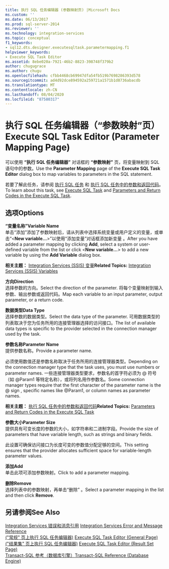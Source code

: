 ```yaml
---
title: 执行 SQL 任务编辑器 (参数映射页) |Microsoft Docs
ms.custom: ''
ms.date: 06/13/2017
ms.prod: sql-server-2014
ms.reviewer: ''
ms.technology: integration-services
ms.topic: conceptual
f1_keywords:
- sql12.dts.designer.executesqltask.parametermapping.f1
helpviewer_keywords:
- Execute SQL Task Editor
ms.assetid: 8ebe020a-7921-46b2-8823-398748f379b2
author: chugugrace
ms.author: chugu
ms.openlocfilehash: cfbb4468cb69947dfa54fb519b7698286393d578
ms.sourcegitcommit: ad4d92dce894592a259721a1571b1d8736abacdb
ms.translationtype: MT
ms.contentlocale: zh-CN
ms.lasthandoff: 08/04/2020
ms.locfileid: "87580317"
---
```

# <a name="execute-sql-task-editor-parameter-mapping-page"></a><span data-ttu-id="46bbf-102">执行 SQL 任务编辑器（“参数映射”页）</span><span class="sxs-lookup"><span data-stu-id="46bbf-102">Execute SQL Task Editor (Parameter Mapping Page)</span></span>
  <span data-ttu-id="46bbf-103">可以使用 **“执行 SQL 任务编辑器”** 对话框的 **“参数映射”** 页，将变量映射到 SQL 语句中的参数。</span><span class="sxs-lookup"><span data-stu-id="46bbf-103">Use the **Parameter Mapping** page of the **Execute SQL Task Editor** dialog box to map variables to parameters in the SQL statement.</span></span>  
  
 <span data-ttu-id="46bbf-104">若要了解此任务，请参阅 [执行 SQL 任务](control-flow/execute-sql-task.md) 和 [执行 SQL 任务中的参数和返回代码](../../2014/integration-services/parameters-and-return-codes-in-the-execute-sql-task.md)。</span><span class="sxs-lookup"><span data-stu-id="46bbf-104">To learn about this task, see [Execute SQL Task](control-flow/execute-sql-task.md) and [Parameters and Return Codes in the Execute SQL Task](../../2014/integration-services/parameters-and-return-codes-in-the-execute-sql-task.md).</span></span>  
  
## <a name="options"></a><span data-ttu-id="46bbf-105">选项</span><span class="sxs-lookup"><span data-stu-id="46bbf-105">Options</span></span>  
 <span data-ttu-id="46bbf-106">**“变量名称”**</span><span class="sxs-lookup"><span data-stu-id="46bbf-106">**Variable Name**</span></span>  
 <span data-ttu-id="46bbf-107">单击“添加”添加了参数映射后，请从列表中选择系统变量或用户定义的变量，或单击“\<**New variable...**>”以使用“添加变量”对话框添加新变量 。</span><span class="sxs-lookup"><span data-stu-id="46bbf-107">After you have added a parameter mapping by clicking **Add**, select a system or user-defined variable from the list or click \<**New variable...**> to add a new variable by using the **Add Variable** dialog box.</span></span>  
  
 <span data-ttu-id="46bbf-108">**相关主题：** [Integration Services (SSIS) 变量](integration-services-ssis-variables.md)</span><span class="sxs-lookup"><span data-stu-id="46bbf-108">**Related Topics:** [Integration Services &#40;SSIS&#41; Variables](integration-services-ssis-variables.md)</span></span>  
  
 <span data-ttu-id="46bbf-109">**方向**</span><span class="sxs-lookup"><span data-stu-id="46bbf-109">**Direction**</span></span>  
 <span data-ttu-id="46bbf-110">选择参数的方向。</span><span class="sxs-lookup"><span data-stu-id="46bbf-110">Select the direction of the parameter.</span></span> <span data-ttu-id="46bbf-111">将每个变量映射到输入参数、输出参数或返回代码。</span><span class="sxs-lookup"><span data-stu-id="46bbf-111">Map each variable to an input parameter, output parameter, or a return code.</span></span>  
  
 <span data-ttu-id="46bbf-112">**数据类型**</span><span class="sxs-lookup"><span data-stu-id="46bbf-112">**Data Type**</span></span>  
 <span data-ttu-id="46bbf-113">选择参数的数据类型。</span><span class="sxs-lookup"><span data-stu-id="46bbf-113">Select the data type of the parameter.</span></span> <span data-ttu-id="46bbf-114">可用数据类型的列表取决于您为任务所用的连接管理器选择的访问接口。</span><span class="sxs-lookup"><span data-stu-id="46bbf-114">The list of available data types is specific to the provider selected in the connection manager used by the task.</span></span>  
  
 <span data-ttu-id="46bbf-115">**参数名称**</span><span class="sxs-lookup"><span data-stu-id="46bbf-115">**Parameter Name**</span></span>  
 <span data-ttu-id="46bbf-116">提供参数名称。</span><span class="sxs-lookup"><span data-stu-id="46bbf-116">Provide a parameter name.</span></span>  
  
 <span data-ttu-id="46bbf-117">必须使用数值还是参数名称取决于任务所用的连接管理器类型。</span><span class="sxs-lookup"><span data-stu-id="46bbf-117">Depending on the connection manager type that the task uses, you must use numbers or parameter names.</span></span> <span data-ttu-id="46bbf-118">一些连接管理器类型要求，参数名的首字符必须为 \@ 符号（如 \@Param1 等特定名称），或将列名用作参数名。</span><span class="sxs-lookup"><span data-stu-id="46bbf-118">Some connection manager types require that the first character of the parameter name is the \@ sign , specific names like \@Param1, or column names as parameter names.</span></span>  
  
 <span data-ttu-id="46bbf-119">**相关主题：** [执行 SQL 任务中的参数和返回代码](../../2014/integration-services/parameters-and-return-codes-in-the-execute-sql-task.md)</span><span class="sxs-lookup"><span data-stu-id="46bbf-119">**Related Topics:** [Parameters and Return Codes in the Execute SQL Task](../../2014/integration-services/parameters-and-return-codes-in-the-execute-sql-task.md)</span></span>  
  
 <span data-ttu-id="46bbf-120">**参数大小**</span><span class="sxs-lookup"><span data-stu-id="46bbf-120">**Parameter Size**</span></span>  
 <span data-ttu-id="46bbf-121">提供具有可变长度的参数的大小，如字符串和二进制字段。</span><span class="sxs-lookup"><span data-stu-id="46bbf-121">Provide the size of parameters that have variable length, such as strings and binary fields.</span></span>  
  
 <span data-ttu-id="46bbf-122">此设置可确保访问接口为长度可变的参数值分配足够的空间。</span><span class="sxs-lookup"><span data-stu-id="46bbf-122">This setting ensures that the provider allocates sufficient space for variable-length parameter values.</span></span>  
  
 <span data-ttu-id="46bbf-123">**添加**</span><span class="sxs-lookup"><span data-stu-id="46bbf-123">**Add**</span></span>  
 <span data-ttu-id="46bbf-124">单击此项可添加参数映射。</span><span class="sxs-lookup"><span data-stu-id="46bbf-124">Click to add a parameter mapping.</span></span>  
  
 <span data-ttu-id="46bbf-125">**删除**</span><span class="sxs-lookup"><span data-stu-id="46bbf-125">**Remove**</span></span>  
 <span data-ttu-id="46bbf-126">选择列表中的参数映射，再单击“删除”  。</span><span class="sxs-lookup"><span data-stu-id="46bbf-126">Select a parameter mapping in the list and then click **Remove**.</span></span>  
  
## <a name="see-also"></a><span data-ttu-id="46bbf-127">另请参阅</span><span class="sxs-lookup"><span data-stu-id="46bbf-127">See Also</span></span>  
 <span data-ttu-id="46bbf-128">[Integration Services 错误和消息引用](../../2014/integration-services/integration-services-error-and-message-reference.md) </span><span class="sxs-lookup"><span data-stu-id="46bbf-128">[Integration Services Error and Message Reference](../../2014/integration-services/integration-services-error-and-message-reference.md) </span></span>  
 <span data-ttu-id="46bbf-129">[&#40;"常规" 页上执行 SQL 任务编辑器&#41;](general-page-of-integration-services-designers-options.md) </span><span class="sxs-lookup"><span data-stu-id="46bbf-129">[Execute SQL Task Editor &#40;General Page&#41;](general-page-of-integration-services-designers-options.md) </span></span>  
 <span data-ttu-id="46bbf-130">[&#40;"结果集" 页上执行 SQL 任务编辑器&#41;](../../2014/integration-services/execute-sql-task-editor-result-set-page.md) </span><span class="sxs-lookup"><span data-stu-id="46bbf-130">[Execute SQL Task Editor &#40;Result Set Page&#41;](../../2014/integration-services/execute-sql-task-editor-result-set-page.md) </span></span>  
 [<span data-ttu-id="46bbf-131">Transact-SQL 参考（数据库引擎）</span><span class="sxs-lookup"><span data-stu-id="46bbf-131">Transact-SQL Reference &#40;Database Engine&#41;</span></span>](/sql/t-sql/language-reference)  
  
  
